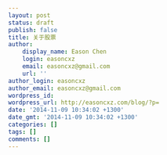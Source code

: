 ```yaml
---
layout: post
status: draft
publish: false
title: 关于股票
author:
    display_name: Eason Chen
    login: easoncxz
    email: easoncxz@gmail.com
    url: ''
author_login: easoncxz
author_email: easoncxz@gmail.com
wordpress_id: 
wordpress_url: http://easoncxz.com/blog/?p=
date: '2014-11-09 10:34:02 +1300'
date_gmt: '2014-11-09 10:34:02 +1300'
categories: []
tags: []
comments: []
---
```


